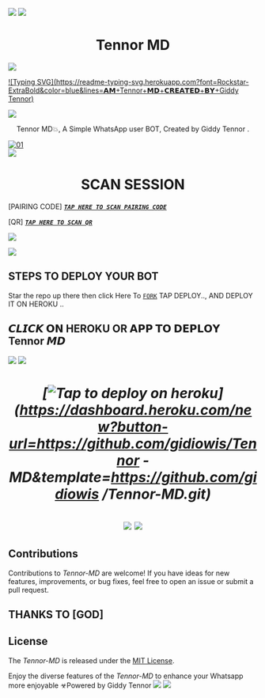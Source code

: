 <a><img src='https://i.imgur.com/LyHic3i.gif'/></a>
<a><img src='https://i.imgur.com/LyHic3i.gif'/></a>
 <h1 align="center">Tennor MD </h1>


<a><img src='https://i.imgur.com/LyHic3i.gif'/></a>
      
[![Typing SVG](https://readme-typing-svg.herokuapp.com?font=Rockstar-ExtraBold&color=blue&lines=𝗔𝗠+Tennor+𝗠𝗗+𝗖𝗥𝗘𝗔𝗧𝗘𝗗+𝗕𝗬+Giddy Tennor)](https://git.io/typing-svg)

<a><img src='https://i.imgur.com/LyHic3i.gif'/></a>
 
<p align="center"> Tennor MD💥, A Simple WhatsApp user BOT, Created by Giddy Tennor .
</p>
<p align="center">


  <a href="https://ibb.co/N6NMDtn"><img src="https://telegra.ph/file/a7ca8d4777fa8ad977795.jpg" alt="01" border="0" /></a>                     
<a><img src='https://i.imgur.com/LyHic3i.gif'/></a>
 <h1 align="center">  SCAN SESSION </h1>
 

[PAIRING CODE]  ***[`TAP HERE TO SCAN PAIRING CODE`](https://tennor-scanner-9380dc7ea838.herokuapp.com/pair)***


  
 [QR] ***[`TAP HERE TO SCAN QR`](https://tennor-scanner-9380dc7ea838.herokuapp.com/qr)***


<a><img src='https://i.imgur.com/LyHic3i.gif'/></a>

<a><img src='https://i.imgur.com/LyHic3i.gif'/></a>

## STEPS TO DEPLOY YOUR BOT


Star the repo up there then click Here To  [`FORK`](https://github.com/gidiowis/Tennor-MD/fork)
 TAP DEPLOY.., AND DEPLOY IT ON HEROKU ..

## 𝘾𝙇𝙄𝘾𝙆 𝗢𝗡 HEROKU OR 𝗔𝗣𝗣 𝗧𝗢 𝗗𝗘𝗣𝗟𝗢𝗬  Tennor 𝙈𝘿

<a><img src='https://i.imgur.com/LyHic3i.gif'/></a>
<a><img src='https://i.imgur.com/LyHic3i.gif'/></a>

 <h1 align="center">

   ***[![Tap to deploy on heroku](https://www.herokucdn.com/deploy/button.svg)](https://dashboard.heroku.com/new?button-url=https://github.com/gidiowis/Tennor -MD&template=https://github.com/gidiowis /Tennor-MD.git)***

<a><img src='https://i.imgur.com/LyHic3i.gif'/></a>
<a><img src='https://i.imgur.com/LyHic3i.gif'/></a>
   
  




## Contributions


Contributions to *Tennor-MD* are welcome! If you have ideas for new features, improvements, or bug fixes, feel free to open an issue or submit a pull request.
## THANKS TO [GOD]

## License

The *Tennor-MD* is released under the [MIT License](https://opensource.org/licenses/MIT).

Enjoy the diverse features of the *Tennor-MD*  to enhance your Whatsapp more enjoyable
☣Powered by Giddy Tennor 
<a><img src='https://i.imgur.com/LyHic3i.gif'/></a>
<a><img src='https://i.imgur.com/LyHic3i.gif'/></a>
